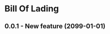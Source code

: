 <!---
-- File created: Mon Oct 21 2019 10:17:25 GMT+0800 (GMT+08:00) with Oradew for VS Code
-->
# Bill Of Lading

## 0.0.1 - New feature (2099-01-01)


